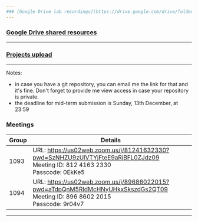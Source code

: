```yaml
---
### [Google Drive lab recordings](https://drive.google.com/drive/folders/1zwnfYLS_9492s7pc29W67c2HsqZ-GX-W?usp=sharing)
---
```

### [Google Drive shared resources](https://drive.google.com/drive/u/1/folders/1OHCTb9g0e-TXQkPKdRpWZGbfmBxWqQ02)
---
### [Projects upload](https://drive.google.com/drive/folders/1mO5b4ybHc7WdV1X7UTdYXDMdqxEySoTt?usp=sharing)
---
Notes: 
* in case you have a git repository, you can email me the link for that and it's fine. Don't forget to provide me view access in case your repository is private.
* the deadline for mid-term submission is Sunday, 13th December, at 23:59
### Meetings

| Group | Details |
| ----------- | ----------- |
| 1093 | URL: https://us02web.zoom.us/j/81241632330?pwd=SzNHZU9zUlVTYjFteE9aRjBFL0ZJdz09 <br>Meeting ID: 812 4163 2330 <br>Passcode: 0EkKe5 |
| 1094 | URL: https://us02web.zoom.us/j/89686022015?pwd=aTdpQnM5RldMcHNyUHkxSkszdGs2QT09 <br>Meeting ID: 896 8602 2015 <br>Passcode: 9r04v7 |

---
